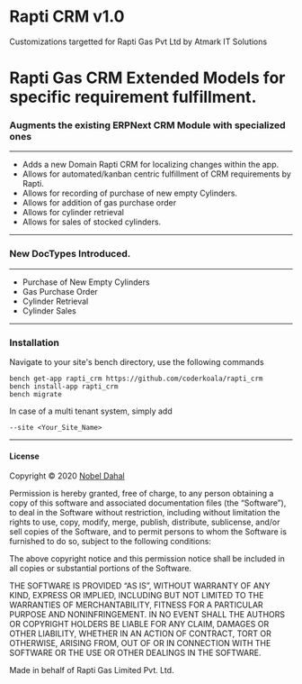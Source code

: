 # Rapti CRM v1.0

Customizations targetted for Rapti Gas Pvt Ltd by Atmark IT Solutions

# Rapti Gas CRM Extended Models for specific requirement fulfillment.

### Augments the existing ERPNext CRM Module with specialized ones

---

- Adds a new Domain Rapti CRM for localizing changes within the app.
- Allows for automated/kanban centric fulfillment of CRM requirements by Rapti.
- Allows for recording of purchase of new empty Cylinders.
- Allows for addition of gas purchase order
- Allows for cylinder retrieval
- Allows for sales of stocked cylinders.

---

### New DocTypes Introduced.

---

- Purchase of New Empty Cylinders
- Gas Purchase Order
- Cylinder Retrieval
- Cylinder Sales

---

### Installation

Navigate to your site's bench directory, use the following commands 
    
    bench get-app rapti_crm https://github.com/coderkoala/rapti_crm
    bench install-app rapti_crm
    bench migrate
    
In case of a multi tenant system, simply add
    
    --site <Your_Site_Name>

---

#### License

Copyright © 2020 [Nobel Dahal](https://nobeldahal.com.np)

Permission is hereby granted, free of charge, to any person obtaining a copy of this software and associated documentation files (the “Software”), to deal in the Software without restriction, including without limitation the rights to use, copy, modify, merge, publish, distribute, sublicense, and/or sell copies of the Software, and to permit persons to whom the Software is furnished to do so, subject to the following conditions:

The above copyright notice and this permission notice shall be included in all copies or substantial portions of the Software.

THE SOFTWARE IS PROVIDED “AS IS”, WITHOUT WARRANTY OF ANY KIND, EXPRESS OR IMPLIED, INCLUDING BUT NOT LIMITED TO THE WARRANTIES OF MERCHANTABILITY, FITNESS FOR A PARTICULAR PURPOSE AND NONINFRINGEMENT. IN NO EVENT SHALL THE AUTHORS OR COPYRIGHT HOLDERS BE LIABLE FOR ANY CLAIM, DAMAGES OR OTHER LIABILITY, WHETHER IN AN ACTION OF CONTRACT, TORT OR OTHERWISE, ARISING FROM, OUT OF OR IN CONNECTION WITH THE SOFTWARE OR THE USE OR OTHER DEALINGS IN THE SOFTWARE.

Made in behalf of Rapti Gas Limited Pvt. Ltd.
